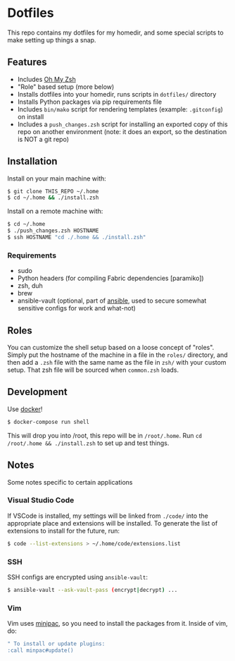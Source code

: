 # Dotfiles

This repo contains my dotfiles for my homedir, and some special scripts to make setting up things a snap.

## Features

- Includes [Oh My Zsh](http://ohmyz.sh/)
- "Role" based setup (more below)
- Installs dotfiles into your homedir, runs scripts in `dotfiles/` directory
- Installs Python packages via pip requirements file
- Includes `bin/mako` script for rendering templates (example: `.gitconfig`) on install
- Includes a `push_changes.zsh` script for installing an exported copy of this repo on another environment (note: it does an export, so the destination is NOT a git repo)

## Installation

Install on your main machine with:

```bash
$ git clone THIS_REPO ~/.home
$ cd ~/.home && ./install.zsh
```

Install on a remote machine with:

```bash
$ cd ~/.home
$ ./push_changes.zsh HOSTNAME
$ ssh HOSTNAME "cd ./.home && ./install.zsh"
```

### Requirements

- sudo
- Python headers (for compiling Fabric dependencies [paramiko])
- zsh, duh
- brew
- ansible-vault (optional, part of [ansible](http://ansible.com), used to secure somewhat sensitive configs for work and what-not)

## Roles

You can customize the shell setup based on a loose concept of "roles". Simply put the hostname of the machine in a file in the `roles/` directory, and then add a `.zsh` file with the same name as the file in `zsh/` with your custom setup. That zsh file will be sourced when `common.zsh` loads.

## Development

Use [docker](http://docker.io)!

```bash
$ docker-compose run shell
```

This will drop you into /root, this repo will be in `/root/.home`. Run `cd /root/.home && ./install.zsh` to set up and test things.

## Notes

Some notes specific to certain applications

### Visual Studio Code

If VSCode is installed, my settings will be linked from `./code/` into the appropriate place and extensions will be installed. To generate the list of extensions to install for the future, run:

```bash
$ code --list-extensions > ~/.home/code/extensions.list
```

### SSH

SSH configs are encrypted using `ansible-vault`:

```bash
$ ansible-vault --ask-vault-pass (encrypt|decrypt) ...
```

### Vim

Vim uses [minipac](https://github.com/k-takata/minpac), so you need to install the packages from it. Inside of vim, do:

```bash
" To install or update plugins:
:call minpac#update()
```
